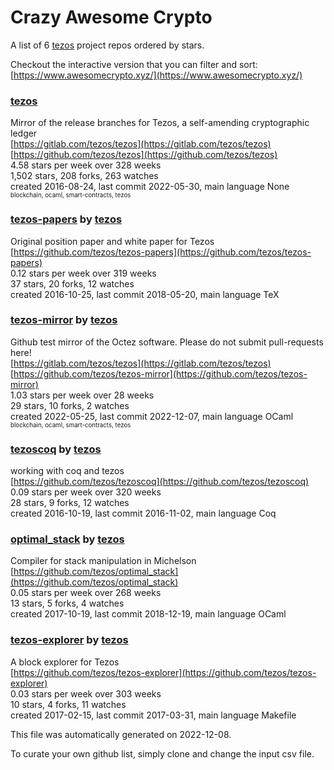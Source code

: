 # Crazy Awesome Crypto
A list of 6 [tezos](https://github.com/tezos) project repos ordered by stars.  

Checkout the interactive version that you can filter and sort: 
[https://www.awesomecrypto.xyz/](https://www.awesomecrypto.xyz/)  


### [tezos](https://github.com/tezos/tezos)  
Mirror of the release branches for Tezos, a self-amending cryptographic ledger  
[https://gitlab.com/tezos/tezos](https://gitlab.com/tezos/tezos)  
[https://github.com/tezos/tezos](https://github.com/tezos/tezos)  
4.58 stars per week over 328 weeks  
1,502 stars, 208 forks, 263 watches  
created 2016-08-24, last commit 2022-05-30, main language None  
<sub><sup>blockchain, ocaml, smart-contracts, tezos</sup></sub>


### [tezos-papers](https://github.com/tezos/tezos-papers) by [tezos](https://github.com/tezos)  
Original position paper and white paper for Tezos  
[https://github.com/tezos/tezos-papers](https://github.com/tezos/tezos-papers)  
0.12 stars per week over 319 weeks  
37 stars, 20 forks, 12 watches  
created 2016-10-25, last commit 2018-05-20, main language TeX  


### [tezos-mirror](https://github.com/tezos/tezos-mirror) by [tezos](https://github.com/tezos)  
Github test mirror of the Octez software. Please do not submit pull-requests here!  
[https://gitlab.com/tezos/tezos](https://gitlab.com/tezos/tezos)  
[https://github.com/tezos/tezos-mirror](https://github.com/tezos/tezos-mirror)  
1.03 stars per week over 28 weeks  
29 stars, 10 forks, 2 watches  
created 2022-05-25, last commit 2022-12-07, main language OCaml  
<sub><sup>blockchain, ocaml, smart-contracts, tezos</sup></sub>


### [tezoscoq](https://github.com/tezos/tezoscoq) by [tezos](https://github.com/tezos)  
working with coq and tezos  
[https://github.com/tezos/tezoscoq](https://github.com/tezos/tezoscoq)  
0.09 stars per week over 320 weeks  
28 stars, 9 forks, 12 watches  
created 2016-10-19, last commit 2016-11-02, main language Coq  


### [optimal_stack](https://github.com/tezos/optimal_stack) by [tezos](https://github.com/tezos)  
Compiler for stack manipulation in Michelson  
[https://github.com/tezos/optimal_stack](https://github.com/tezos/optimal_stack)  
0.05 stars per week over 268 weeks  
13 stars, 5 forks, 4 watches  
created 2017-10-19, last commit 2018-12-19, main language OCaml  


### [tezos-explorer](https://github.com/tezos/tezos-explorer) by [tezos](https://github.com/tezos)  
A block explorer for Tezos  
[https://github.com/tezos/tezos-explorer](https://github.com/tezos/tezos-explorer)  
0.03 stars per week over 303 weeks  
10 stars, 4 forks, 11 watches  
created 2017-02-15, last commit 2017-03-31, main language Makefile  


This file was automatically generated on 2022-12-08.  

To curate your own github list, simply clone and change the input csv file.  